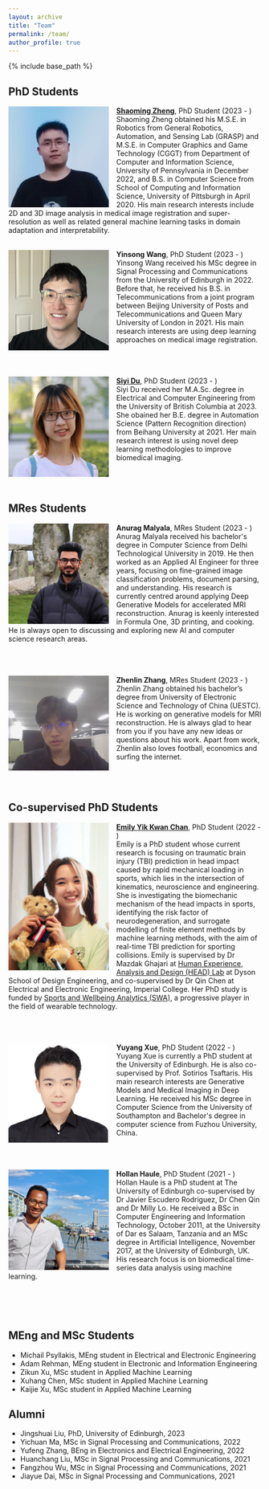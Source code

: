 ```yaml
---
layout: archive
title: "Team"
permalink: /team/
author_profile: true
---
```


{% include base_path %}

PhD Students
------
<img align="left" width="200" src="/images/Shaoming.jpg" style="margin-right: 15px" /> 

**[Shaoming Zheng](https://eurekazheng.github.io/)**, PhD Student (2023 - )\
Shaoming Zheng obtained his M.S.E. in Robotics from General Robotics, Automation, and Sensing Lab (GRASP) and M.S.E. in Computer Graphics and Game Technology (CGGT) from Department of Computer and Information Science, University of Pennsylvania in December 2022, and B.S. in Computer Science from School of Computing and Information Science, University of Pittsburgh in April 2020. His main research interests include 2D and 3D image analysis in medical image registration and super-resolution as well as related general machine learning tasks in domain adaptation and interpretability.<br />
<br />

<img align="left" width="200" src="/images/Yinsong.jpg" style="margin-right: 15px" /> 

**Yinsong Wang**, PhD Student (2023 - )\
Yinsong Wang received his MSc degree in Signal Processing and Communications from the University of Edinburgh in 2022. Before that, he received his B.S. in Telecommunications from a joint program between Beijing University of Posts and Telecommunications and Queen Mary University of London in 2021. His main research interests are using deep learning approaches on medical image registration. <br />
<br /><br /> <br /> 

<img align="left" width="200" src="/images/Siyi.jpg" style="margin-right: 15px" /> 

**[Siyi Du](https://siyi-wind.github.io/)**, PhD Student (2023 - )\
Siyi Du received her M.A.Sc. degree in Electrical and Computer Engineering from the University of British Columbia at 2023. She obained her B.E. degree in Automation Science (Pattern Recognition direction) from Beihang University at 2021. Her main research interest is using novel deep learning methodologies to improve biomedical imaging. <br />
<br /><br /> <br /> 

MRes Students
------
<img align="left" width="200" src="/images/AnuragM.jpg" style="margin-right: 15px" /> 

**Anurag Malyala**, MRes Student (2023 - )\
Anurag Malyala received his bachelor's degree in Computer Science from Delhi Technological University in 2019. He then worked as an Applied AI Engineer for three years, focusing on fine-grained image classification problems, document parsing, and understanding. His research is currently centred around applying Deep Generative Models for accelerated MRI reconstruction. Anurag is keenly interested in Formula One, 3D printing, and cooking. He is always open to discussing and exploring new AI and computer science research areas.  <br />
<br /><br /> <br /> 

<img align="left" width="200" src="/images/Zhenlin.jpg" style="margin-right: 15px" /> 

**Zhenlin Zhang**, MRes Student (2023 - )\
Zhenlin Zhang obtained his bachelor’s degree from University of Electronic Science and Technology of China (UESTC). He is working on generative models for MRI reconstruction. He is always glad to hear from you if you have any new ideas or questions about his work. Apart from work, Zhenlin also loves football, economics and surfing the internet.  <br />
<br /><br /> <br /> 

Co-supervised PhD Students
------
<img align="left" width="200" src="/images/Emily.jpg" style="margin-right: 15px" /> 

**[Emily Yik Kwan Chan](https://www.imperial.ac.uk/people/emily.chan21)**, PhD Student (2022 - )\
Emily is a PhD student whose current research is focusing on traumatic brain injury (TBI) prediction in head impact caused by rapid mechanical loading in sports, which lies in the intersection of kinematics, neuroscience and engineering. She is investigating the biomechanic mechanism of the head impacts in sports, identifying the risk factor of neurodegeneration, and surrogate modelling of finite element methods by machine learning methods, with the aim of real-time TBI prediction for sporting collisions. 
Emily is supervised by Dr Mazdak Ghajari at [Human Experience, Analysis and Design (HEAD) Lab](https://www.imperial.ac.uk/human-experience-analysis-design/) at Dyson School of Design Engineering, and co-supervised by Dr Qin Chen at Electrical and Electronic Engineering, Imperial College. Her PhD study is funded by [Sports and Wellbeing Analytics (SWA)](https://swa.one/), a progressive player in the field of wearable technology.  <br />
<br /><br /> <br /> 

<img align="left" width="200" src="/images/Yuyang.jpg" style="margin-right: 15px" /> 

**Yuyang Xue**, PhD Student (2022 - )\
Yuyang Xue is currently a PhD student at the University of Edinburgh. He is also co-supervised by Prof. Sotirios Tsaftaris. His main research interests are Generative Models and Medical Imaging in Deep Learning. He received his MSc degree in Computer Science from the University of Southampton and Bachelor's degree in computer science from Fuzhou University, China. <br />
<br /><br /> <br /> 

<img align="left" width="200" src="/images/Hollan.jpg" style="margin-right: 15px" /> 

**Hollan Haule**, PhD Student (2021 - )\
Hollan Haule is a PhD student at The University of Edinburgh co-supervised by Dr Javier Escudero Rodriguez, Dr Chen Qin and Dr Milly Lo. He received a BSc in Computer Engineering and Information Technology, October 2011, at the University of Dar es Salaam, Tanzania and an MSc degree in Artificial Intelligence, November 2017, at the University of Edinburgh, UK. His research focus is on biomedical time-series data analysis using machine learning. <br />
<br /><br /> <br />  <br /> 

MEng and MSc Students
------
- Michail Psyllakis, MEng student in Electrical and Electronic Engineering
- Adam Rehman, MEng student in Electronic and Information Engineering
- Zikun Xu, MSc student in Applied Machine Learning
- Xuhang Chen, MSc student in Applied Machine Learning
- Kaijie Xu, MSc student in Applied Machine Learning

Alumni
------
- Jingshuai Liu, PhD, University of Edinburgh, 2023
- Yichuan Ma, MSc in Signal Processing and Communications, 2022
- Yufeng Zhang, BEng in Electronics and Electrical Engineering, 2022
- Huanchang Liu, MSc in Signal Processing and Communications, 2021
- Fangzhou Wu, MSc in Signal Processing and Communications, 2021
- Jiayue Dai, MSc in Signal Processing and Communications, 2021
